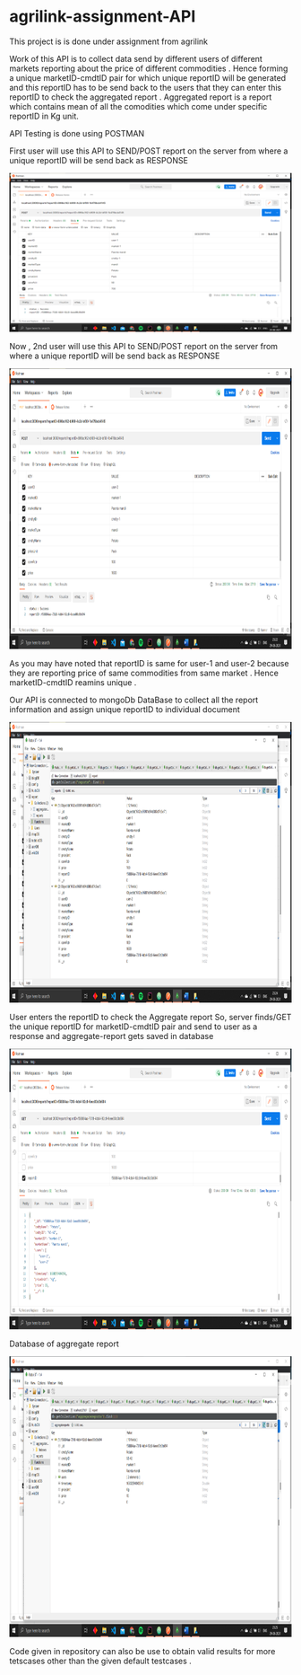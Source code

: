 # agrilink-assignment-API
This project is is done under assignment from agrilink

Work of this API is to collect data send by different users of different markets reporting about
the price of different commodities . Hence forming a unique marketID-cmdtID pair for which unique reportID 
will be generated and this  reportID has to be send back to the users that they can enter this reportID
to check the aggregated report . Aggregated report is a report which contains mean of all the comodities
which come under specific reportID in Kg unit.

API Testing is done using POSTMAN

First user will use this API to SEND/POST report on the server from where a unique reportID will be send
back as RESPONSE

<img src="images/orig-testcase-user1.png" hieght="1000" width="1000">

Now , 2nd user will use this API to SEND/POST report on the server from where a unique reportID will be send
back as RESPONSE

<img src="images/orig-testcase-user2.png" height="500" width="1000">

As you may have noted that reportID is same for user-1 and user-2 because they are reporting price of same commodities
from same market . Hence marketID-cmdtID reamins unique .

Our API is connected to mongoDb DataBase to collect all the report information and assign unique reportID to 
individual document 

<img src="images/orig-testcase-user1&2-database.png" height="500" width="1000">

User enters the reportID to check the Aggregate report 
So, server finds/GET the unique reportID for marketID-cmdtID pair and send to user as a response
and aggregate-report gets saved in database

<img src="images/orig-testcase-aggreport.png" height="500" width="1000">

Database of aggregate report

<img src="images/orig-testcase-aggreport-database.png" height="500" width="1000">

Code given in repository can also be use to obtain valid results for more tetscases other than the given default testcases . 


